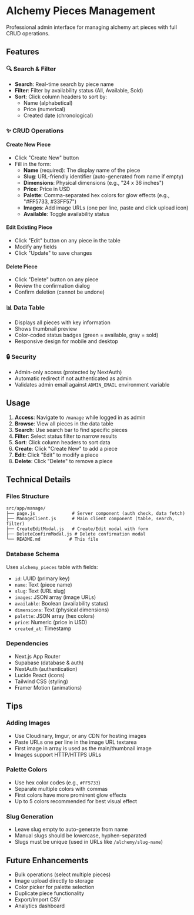 # Alchemy Pieces Management

Professional admin interface for managing alchemy art pieces with full CRUD operations.

## Features

### 🔍 Search & Filter

- **Search**: Real-time search by piece name
- **Filter**: Filter by availability status (All, Available, Sold)
- **Sort**: Click column headers to sort by:
  - Name (alphabetical)
  - Price (numerical)
  - Created date (chronological)

### ✨ CRUD Operations

#### Create New Piece

- Click "Create New" button
- Fill in the form:
  - **Name** (required): The display name of the piece
  - **Slug**: URL-friendly identifier (auto-generated from name if empty)
  - **Dimensions**: Physical dimensions (e.g., "24 x 36 inches")
  - **Price**: Price in USD
  - **Palette**: Comma-separated hex colors for glow effects (e.g., "#FF5733, #33FF57")
  - **Images**: Add image URLs (one per line, paste and click upload icon)
  - **Available**: Toggle availability status

#### Edit Existing Piece

- Click "Edit" button on any piece in the table
- Modify any fields
- Click "Update" to save changes

#### Delete Piece

- Click "Delete" button on any piece
- Review the confirmation dialog
- Confirm deletion (cannot be undone)

### 📊 Data Table

- Displays all pieces with key information
- Shows thumbnail preview
- Color-coded status badges (green = available, gray = sold)
- Responsive design for mobile and desktop

### 🔒 Security

- Admin-only access (protected by NextAuth)
- Automatic redirect if not authenticated as admin
- Validates admin email against `ADMIN_EMAIL` environment variable

## Usage

1. **Access**: Navigate to `/manage` while logged in as admin
2. **Browse**: View all pieces in the data table
3. **Search**: Use search bar to find specific pieces
4. **Filter**: Select status filter to narrow results
5. **Sort**: Click column headers to sort data
6. **Create**: Click "Create New" to add a piece
7. **Edit**: Click "Edit" to modify a piece
8. **Delete**: Click "Delete" to remove a piece

## Technical Details

### Files Structure

```
src/app/manage/
├── page.js              # Server component (auth check, data fetch)
├── ManageClient.js      # Main client component (table, search, filter)
├── CreateEditModal.js   # Create/Edit modal with form
├── DeleteConfirmModal.js # Delete confirmation modal
└── README.md           # This file
```

### Database Schema

Uses `alchemy_pieces` table with fields:

- `id`: UUID (primary key)
- `name`: Text (piece name)
- `slug`: Text (URL slug)
- `images`: JSON array (image URLs)
- `available`: Boolean (availability status)
- `dimensions`: Text (physical dimensions)
- `palette`: JSON array (hex colors)
- `price`: Numeric (price in USD)
- `created_at`: Timestamp

### Dependencies

- Next.js App Router
- Supabase (database & auth)
- NextAuth (authentication)
- Lucide React (icons)
- Tailwind CSS (styling)
- Framer Motion (animations)

## Tips

### Adding Images

- Use Cloudinary, Imgur, or any CDN for hosting images
- Paste URLs one per line in the image URL textarea
- First image in array is used as the main/thumbnail image
- Images support HTTP/HTTPS URLs

### Palette Colors

- Use hex color codes (e.g., `#FF5733`)
- Separate multiple colors with commas
- First colors have more prominent glow effects
- Up to 5 colors recommended for best visual effect

### Slug Generation

- Leave slug empty to auto-generate from name
- Manual slugs should be lowercase, hyphen-separated
- Slugs must be unique (used in URLs like `/alchemy/slug-name`)

## Future Enhancements

- Bulk operations (select multiple pieces)
- Image upload directly to storage
- Color picker for palette selection
- Duplicate piece functionality
- Export/Import CSV
- Analytics dashboard
